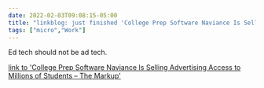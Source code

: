 ```yaml
---
date: 2022-02-03T09:08:15-05:00
title: "linkblog: just finished 'College Prep Software Naviance Is Selling Advertising Access to Millions of Students – The Markup'"
tags: ["micro","Work"]
---
```

Ed tech should not be ad tech.
 
[link to 'College Prep Software Naviance Is Selling Advertising Access to Millions of Students – The Markup'](https://themarkup.org/machine-learning/2022/01/13/college-prep-software-naviance-is-selling-advertising-access-to-millions-of-students)
